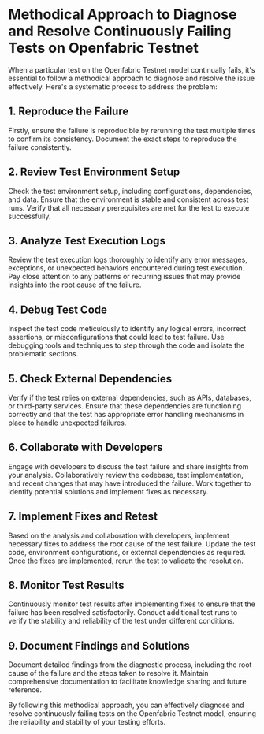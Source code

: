 # Methodical Approach to Diagnose and Resolve Continuously Failing Tests on Openfabric Testnet

When a particular test on the Openfabric Testnet model continually fails, it's essential to follow a methodical approach to diagnose and resolve the issue effectively. Here's a systematic process to address the problem:

## 1. Reproduce the Failure
Firstly, ensure the failure is reproducible by rerunning the test multiple times to confirm its consistency. Document the exact steps to reproduce the failure consistently.

## 2. Review Test Environment Setup
Check the test environment setup, including configurations, dependencies, and data. Ensure that the environment is stable and consistent across test runs. Verify that all necessary prerequisites are met for the test to execute successfully.

## 3. Analyze Test Execution Logs
Review the test execution logs thoroughly to identify any error messages, exceptions, or unexpected behaviors encountered during test execution. Pay close attention to any patterns or recurring issues that may provide insights into the root cause of the failure.

## 4. Debug Test Code
Inspect the test code meticulously to identify any logical errors, incorrect assertions, or misconfigurations that could lead to test failure. Use debugging tools and techniques to step through the code and isolate the problematic sections.

## 5. Check External Dependencies
Verify if the test relies on external dependencies, such as APIs, databases, or third-party services. Ensure that these dependencies are functioning correctly and that the test has appropriate error handling mechanisms in place to handle unexpected failures.

## 6. Collaborate with Developers
Engage with developers to discuss the test failure and share insights from your analysis. Collaboratively review the codebase, test implementation, and recent changes that may have introduced the failure. Work together to identify potential solutions and implement fixes as necessary.

## 7. Implement Fixes and Retest
Based on the analysis and collaboration with developers, implement necessary fixes to address the root cause of the test failure. Update the test code, environment configurations, or external dependencies as required. Once the fixes are implemented, rerun the test to validate the resolution.

## 8. Monitor Test Results
Continuously monitor test results after implementing fixes to ensure that the failure has been resolved satisfactorily. Conduct additional test runs to verify the stability and reliability of the test under different conditions.

## 9. Document Findings and Solutions
Document detailed findings from the diagnostic process, including the root cause of the failure and the steps taken to resolve it. Maintain comprehensive documentation to facilitate knowledge sharing and future reference.

By following this methodical approach, you can effectively diagnose and resolve continuously failing tests on the Openfabric Testnet model, ensuring the reliability and stability of your testing efforts.
